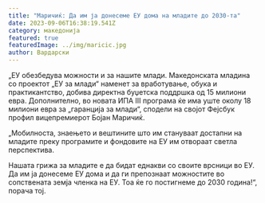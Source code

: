 ```yaml
---
title: "Маричиќ: Да им ја донесеме ЕУ дома на младите до 2030-та"
date: 2023-09-06T16:38:19.541Z
category: македонија
featured: true
featuredImage: ../img/maricic.jpg
author: Вардарски
---
```

<!--StartFragment-->

„ЕУ обезбедува можности и за нашите млади. Македонската младина со проектот „ЕУ за млади“ наменет за вработување, обука и практикантство, добива директна буџетска поддршка од 15 милиони евра. Дополнително, во новата ИПА III програма ќе има уште околу 18 милиони евра за „гаранција за млади“, сподели на својот Фејсбук профил вицепремиерот Бојан Маричиќ.

„Мобилноста, знаењето и вештините што им стануваат достапни на младите преку програмите и фондовите на ЕУ им отвораат светла перспектива.

Нашата грижа за младите е да бидат еднакви со своите врсници во ЕУ. Да им ја донесеме ЕУ дома и да ги препознаат можностите во сопствената земја членка на ЕУ. Тоа ќе го постигнеме до 2030 година!“, порача тој.

<!--EndFragment-->
